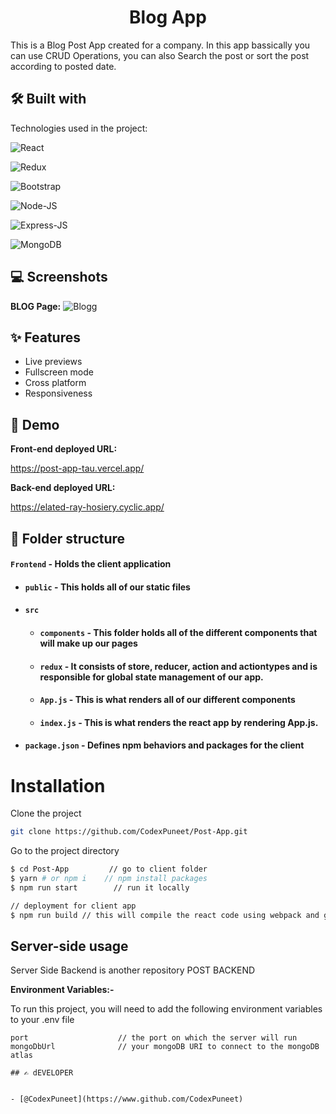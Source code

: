
<h1 align="center" id="title">Blog App</h1>
This is a Blog Post App created for a company. In this app bassically you can use CRUD Operations, you can also Search the post or sort the post according to posted date.


## 🛠 Built with 

Technologies used in the project:


![React](https://img.shields.io/badge/React-20232A?style=for-the-badge&amp;logo=react&amp;logoColor=61DAFB)

![Redux](https://img.shields.io/badge/Redux-593D88?style=for-the-badge&amp;logo=redux&amp;logoColor=white)

![Bootstrap](https://img.shields.io/badge/Bootstrap-319795?style=for-the-badge&amp;logo=Bootstrap&amp;logoColor=white)

![Node-JS](https://img.shields.io/badge/Node.js-339933?style=for-the-badge&amp;logo=nodedotjs&amp;logoColor=white)

![Express-JS](https://img.shields.io/badge/Express.js-000000?style=for-the-badge&amp;logo=express&amp;logoColor=white)

![MongoDB](https://img.shields.io/badge/MongoDB-4EA94B?style=for-the-badge&amp;logo=mongodb&amp;logoColor=white)



## 💻 Screenshots

**BLOG Page:**
![Blogg](https://user-images.githubusercontent.com/103636380/226426992-705b0fa6-7776-455c-ac30-73649d2e629a.png)





## ✨ Features 

- Live previews
- Fullscreen mode
- Cross platform
- Responsiveness


## 🚀 Demo

**Front-end deployed URL:**

https://post-app-tau.vercel.app/


**Back-end deployed URL:**

https://elated-ray-hosiery.cyclic.app/

##  📁 Folder structure
#### `Frontend` - Holds the client application
- #### `public` - This holds all of our static files
- #### `src`
    - #### `components` - This folder holds all of the different components that will make up our pages
    - #### `redux` - It consists of store, reducer, action and actiontypes and is responsible for global state management of our app.
    - #### `App.js` - This is what renders all of our different components
    - #### `index.js` - This is what renders the react app by rendering App.js.
- #### `package.json` - Defines npm behaviors and packages for the client

# Installation

Clone the project
```bash
git clone https://github.com/CodexPuneet/Post-App.git
```


Go to the project directory

```bash
$ cd Post-App         // go to client folder
$ yarn # or npm i    // npm install packages
$ npm run start        // run it locally

// deployment for client app
$ npm run build // this will compile the react code using webpack and generate a folder called docs in the root level
```
## Server-side usage
Server Side Backend is another repository POST BACKEND

**Environment Variables:-**

To run this project, you will need to add the following environment variables to your .env file

```
port                    // the port on which the server will run
mongoDbUrl              // your mongoDB URI to connect to the mongoDB atlas

```

```
## ✍ dEVELOPER


- [@CodexPuneet](https://www.github.com/CodexPuneet)



       

